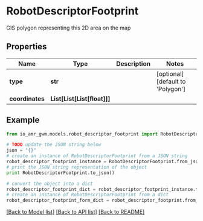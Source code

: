 # RobotDescriptorFootprint

GIS polygon representing this 2D area on the map

## Properties
Name | Type | Description | Notes
------------ | ------------- | ------------- | -------------
**type** | **str** |  | [optional] [default to 'Polygon']
**coordinates** | **List[List[List[float]]]** |  | 

## Example

```python
from io_amr_gwm.models.robot_descriptor_footprint import RobotDescriptorFootprint

# TODO update the JSON string below
json = "{}"
# create an instance of RobotDescriptorFootprint from a JSON string
robot_descriptor_footprint_instance = RobotDescriptorFootprint.from_json(json)
# print the JSON string representation of the object
print RobotDescriptorFootprint.to_json()

# convert the object into a dict
robot_descriptor_footprint_dict = robot_descriptor_footprint_instance.to_dict()
# create an instance of RobotDescriptorFootprint from a dict
robot_descriptor_footprint_form_dict = robot_descriptor_footprint.from_dict(robot_descriptor_footprint_dict)
```
[[Back to Model list]](../README.md#documentation-for-models) [[Back to API list]](../README.md#documentation-for-api-endpoints) [[Back to README]](../README.md)


